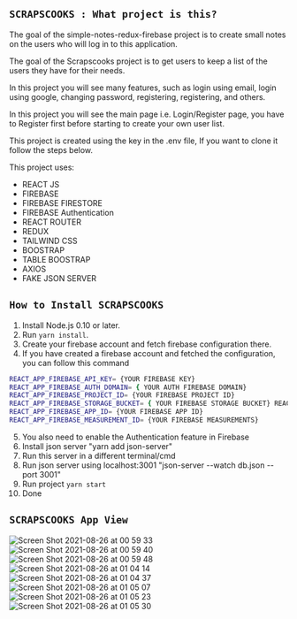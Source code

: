 ## `SCRAPSCOOKS : What project is this?`

The goal of the simple-notes-redux-firebase project is to create small notes on the users who will log in to this application.

The goal of the Scrapscooks project is to get users to keep a list of the users they have for their needs.

In this project you will see many features, such as login using email, login using google, changing password, registering, registering, and others.

In this project you will see the main page i.e. Login/Register page, you have to Register first before starting to create your own user list.

This project is created using the key in the .env file, If you want to clone it follow the steps below.

This project uses:
- REACT JS
- FIREBASE
- FIREBASE FIRESTORE
- FIREBASE Authentication
- REACT ROUTER
- REDUX
- TAILWIND CSS
- BOOSTRAP
- TABLE BOOSTRAP
- AXIOS
- FAKE JSON SERVER

## `How to Install SCRAPSCOOKS`

1. Install Node.js 0.10 or later.
2. Run `yarn install`.
3. Create your firebase account and fetch firebase configuration there.
4. If you have created a firebase account and fetched the configuration, you can follow this command
``` bash
REACT_APP_FIREBASE_API_KEY= {YOUR FIREBASE KEY}
REACT_APP_FIREBASE_AUTH_DOMAIN= { YOUR AUTH FIREBASE DOMAIN}
REACT_APP_FIREBASE_PROJECT_ID= {YOUR FIREBASE PROJECT ID}
REACT_APP_FIREBASE_STORAGE_BUCKET= { YOUR FIREBASE STORAGE BUCKET} REACT_APP_FIREBASE_MESSAGING_SENDER_ID= { YOUR FIREBASE MESSENGER ID}
REACT_APP_FIREBASE_APP_ID= {YOUR FIREBASE APP ID}
REACT_APP_FIREBASE_MEASUREMENT_ID= {YOUR FIREBASE MEASUREMENTS}
```
5. You also need to enable the Authentication feature in Firebase
6. Install json server "yarn add json-server"
7. Run this server in a different terminal/cmd
8. Run json server using localhost:3001 "json-server --watch db.json --port 3001"
9. Run project `yarn start`
10. Done

## `SCRAPSCOOKS App View`
![Screen Shot 2021-08-26 at 00 59 33](https://user-images.githubusercontent.com/43536639/131166211-55de711f-b124-4900-8ba5-58fc611c1ea7.png)
![Screen Shot 2021-08-26 at 00 59 40](https://user-images.githubusercontent.com/43536639/131166225-028fc28f-7ccd-4ad0-a168-30a1a8a92f2e.png)
![Screen Shot 2021-08-26 at 00 59 48](https://user-images.githubusercontent.com/43536639/131166230-fed13beb-c182-4c45-ba46-d46906fd1629.png)
![Screen Shot 2021-08-26 at 01 04 14](https://user-images.githubusercontent.com/43536639/131166234-98feddea-ccb0-41e0-8193-611e734a2525.png)
![Screen Shot 2021-08-26 at 01 04 37](https://user-images.githubusercontent.com/43536639/131166236-54790441-1940-4792-9d1f-540db81b9037.png)
![Screen Shot 2021-08-26 at 01 05 07](https://user-images.githubusercontent.com/43536639/131166240-28214817-6391-4ecc-bc8c-9811f0a6246e.png)
![Screen Shot 2021-08-26 at 01 05 23](https://user-images.githubusercontent.com/43536639/131166244-22f4af0b-071d-4397-8531-df99dfa3fb1f.png)
![Screen Shot 2021-08-26 at 01 05 30](https://user-images.githubusercontent.com/43536639/131166247-724a830f-1daa-4959-a834-43b7de10e6bb.png)
